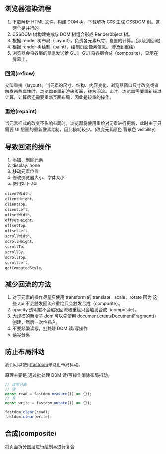 ## 浏览器渲染流程

1. 下载解析 HTML 文件，构建 DOM 树。下载解析 CSS 生成 CSSDOM 树。这两个是并行的。
2. CSSDOM 树构建完成与 DOM 树组合形成 RenderObject 树。
3. 根据 render 树布局（Layout），负责各元素尺寸、位置的计算。(涉及到回流)
4. 根据 render 树绘制（paint），绘制页面像素信息。(涉及到重绘)
5. 浏览器会将各层的信息发送给 GUI，GUI 将各层合成（composite），显示在屏幕上。

### 回流(reflow)

又叫重排（layout）。当元素的尺寸、结构、内容变化、浏览器窗口尺寸改变或者触发某些属性时，浏览器会重新渲染页面，称为回流。此时，浏览器需要重新经过计算，计算后还需要重新页面布局，因此是较重的操作。

### 重绘(repaint)

当元素样式的改变不影响布局时，浏览器将使用重绘对元素进行更新，此时由于只需要 UI 层面的重新像素绘制，因此损耗较少。(改变元素颜色 背景色 visibility)

## 导致回流的操作

1. 添加、删除元素
2. display: none
3. 移动元素位置
4. 修改浏览器大小、字体大小
5. 使用如下 api

```
clientWidth、
clientHeight、
clientTop、
clientLeft、
offsetWidth、
offsetHeight、
offsetTop、
offsetLeft、
scrollWidth、
scrollHeight、
scrollTo、
scrollBy、
scrollTop、
scrollLeft、
getComputedStyle、
```

## 减少回流的方法

1. 对于元素的操作尽量只使用 transform 的 translate、scale、rotate 因为 这些 api 不会触发回流和重绘只会触发合成（composite）。
2. opacity 透明度不会触发回流和重绘只会触发合成（composite）。
3. 大规模的新增子 dom 可以先使用 document.createDocumentFragment() 创建，然后一次性插入。
4. 不要频繁读写，批处理 DOM 读/写操作
5. 读写分离

## 防止布局抖动

我们可以使用[fastdom](https://github.com/wilsonpage/fastdom)来防止布局抖动。

原理主要是 通过批处理 DOM 读/写操作消除布局抖动。

```js
// 读写分离
// 读
const read = fastdom.measure(() => {});
// 写
const write = fastdom.mutate(() => {});

fastdom.clear(read);
fastdom.clear(write);
```

## 合成(composite)

将页面拆分图层进行绘制再进行复合
